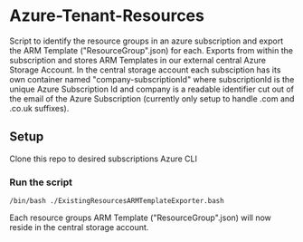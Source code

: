 # Azure-Tenant-Resources
Script to identify the resource groups in an azure subscription and export the ARM Template ("ResourceGroup".json) for each. Exports from within the subscription and stores ARM Templates in our external central Azure Storage Account. In the central storage account each subsciption has its own container named "company-subscriptionId" where subscriptionId is the unique Azure Subscription Id and company is a readable identifier cut out of the email of the Azure Subscription (currently only setup to handle .com and .co.uk suffixes).
## Setup
Clone this repo to desired subscriptions Azure CLI
### Run the script
```
/bin/bash ./ExistingResourcesARMTemplateExporter.bash
```
Each resource groups ARM Template ("ResourceGroup".json) will now reside in the central storage account.
